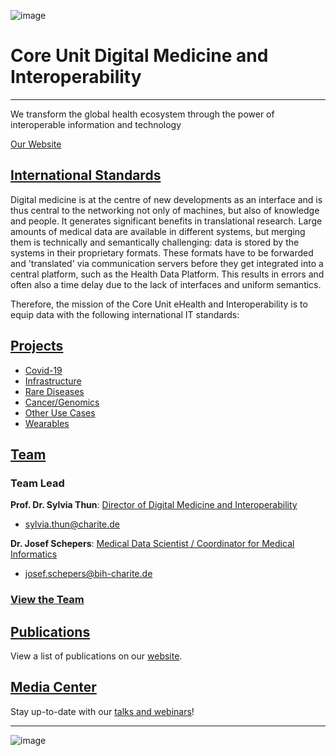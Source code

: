 ![image](https://github.com/BIH-CEI/.github/assets/43171336/593713ef-1797-4b39-b8f1-a1e18db06067) 
# Core Unit Digital Medicine and Interoperability 

<hr>

We transform the global health ecosystem through the power of interoperable information and technology

[Our Website](https://www.bihealth.org/en/research/scientific-infrastructure/core-units/interoperability/home)


## [International Standards](https://www.bihealth.org/en/research/scientific-infrastructure/core-units/interoperability/home/translate-to-englisch-standards)
Digital medicine is at the centre of new developments as an interface and is thus central to the networking not only of machines, but also of knowledge and people. It generates significant benefits in translational research.  Large amounts of medical data are available in different systems, but merging them is technically and semantically challenging: data is stored by the systems in their proprietary formats. These formats have to be forwarded and 'translated' via communication servers before they get integrated into a central platform, such as the Health Data Platform. This results in errors and often also a time delay due to the lack of interfaces and uniform semantics.

Therefore, the mission of the Core Unit eHealth and Interoperability is to equip data with the following international IT standards:

## [Projects](https://www.bihealth.org/en/research/scientific-infrastructure/core-units/interoperability/home/projects)
- [Covid-19](https://www.bihealth.org/en/research/scientific-infrastructure/core-units/interoperability/home/projects/translate-to-englisch-covid-19)
- [Infrastructure](https://www.bihealth.org/en/research/scientific-infrastructure/core-units/interoperability/home/projects/infrastructure)
- [Rare Diseases](https://www.bihealth.org/en/research/scientific-infrastructure/core-units/interoperability/home/projects/rare-diseases)
- [Cancer/Genomics](https://www.bihealth.org/en/research/scientific-infrastructure/core-units/interoperability/home/projects/cancer-genomics)
- [Other Use Cases](https://www.bihealth.org/en/research/scientific-infrastructure/core-units/interoperability/home/projects/translate-to-englisch-sonstige-use-cases)
- [Wearables](https://www.bihealth.org/en/research/scientific-infrastructure/core-units/interoperability/home/projects/wearables-telemedicine)

## [Team](https://www.bihealth.org/en/research/scientific-infrastructure/core-units/interoperability/home/team)
### Team Lead
**Prof. Dr. Sylvia Thun**: [Director of Digital Medicine and Interoperability](https://forschungsdatenbank.charite.de/experts/profile/sylvia_thun/en) <br>
- sylvia.thun@charite.de

**Dr. Josef Schepers**: [Medical Data Scientist / Coordinator for Medical Informatics](https://forschungsdatenbank.charite.de/experts/profile/josef_schepers) <br>
- josef.schepers@bih-charite.de

### [View the Team](https://www.bihealth.org/en/research/scientific-infrastructure/core-units/interoperability/home/team)

## [Publications](https://www.bihealth.org/en/research/scientific-infrastructure/core-units/interoperability/home/translate-to-englisch-publikationen)
View a list of publications on our [website](https://www.bihealth.org/en/research/scientific-infrastructure/core-units/interoperability/home/translate-to-englisch-publikationen).

## [Media Center](https://www.bihealth.org/en/research/scientific-infrastructure/core-units/interoperability/home/media-center)
Stay up-to-date with our [talks and webinars](https://www.bihealth.org/en/research/scientific-infrastructure/core-units/interoperability/home/media-center)!

<hr>

![image](https://github.com/BIH-CEI/.github/assets/43171336/1536bc1a-0ecc-446e-bece-d72789d5e74c)

